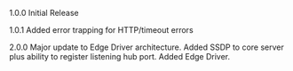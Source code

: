 1.0.0 Initial Release

1.0.1 Added error trapping for HTTP/timeout errors

2.0.0 Major update to Edge Driver architecture.  Added SSDP to core server plus ability to register listening hub port.  Added Edge Driver.